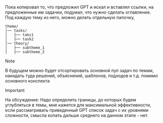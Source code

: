 Пока копировал то, что предложил GPT и искал и вставлял ссылки, на предложенные им задачки, подумал, что нужно сделать оглавление. 
Под каждую тему из него, можно делать отдельную папочку,

```
theme/
│── tasks/
│   ├── taks1
│   ├── task2
│── theory/
│   ├── subtheme_1
│   ├── subtheme_2
```

> [!note]
> В будущем можно будет отсортировать основной пул задач по темам, накидать туда решений, объяснений, шаблонов, подходов и т.д. помимо основного конспекта

> [!important]
> На обсуждение:
> Надо определить границы, до которых будем углубляться в темы, мне кажется для максимальной эффективности, если рассматривать приведенный GPT список задач с их уровнями сложности, смысла копать дальше среднего на данном этапе - нет.
